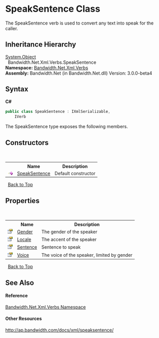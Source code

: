 ﻿# SpeakSentence Class
 

The SpeakSentence verb is used to convert any text into speak for the caller.


## Inheritance Hierarchy
<a href="http://msdn2.microsoft.com/en-us/library/e5kfa45b" target="_blank">System.Object</a><br />&nbsp;&nbsp;Bandwidth.Net.Xml.Verbs.SpeakSentence<br />
**Namespace:**&nbsp;<a href ="N_Bandwidth_Net_Xml_Verbs.md">Bandwidth.Net.Xml.Verbs</a><br />**Assembly:**&nbsp;Bandwidth.Net (in Bandwidth.Net.dll) Version: 3.0.0-beta4

## Syntax

**C#**<br />
``` C#
public class SpeakSentence : IXmlSerializable, 
	IVerb
```

The SpeakSentence type exposes the following members.


## Constructors
&nbsp;<table><tr><th></th><th>Name</th><th>Description</th></tr><tr><td>![Public method](media/pubmethod.gif "Public method")</td><td><a href ="M_Bandwidth_Net_Xml_Verbs_SpeakSentence__ctor.md">SpeakSentence</a></td><td>
Default constructor</td></tr></table>&nbsp;
<a href="#speaksentence-class">Back to Top</a>

## Properties
&nbsp;<table><tr><th></th><th>Name</th><th>Description</th></tr><tr><td>![Public property](media/pubproperty.gif "Public property")</td><td><a href ="P_Bandwidth_Net_Xml_Verbs_SpeakSentence_Gender.md">Gender</a></td><td>
The gender of the speaker</td></tr><tr><td>![Public property](media/pubproperty.gif "Public property")</td><td><a href ="P_Bandwidth_Net_Xml_Verbs_SpeakSentence_Locale.md">Locale</a></td><td>
The accent of the speaker</td></tr><tr><td>![Public property](media/pubproperty.gif "Public property")</td><td><a href ="P_Bandwidth_Net_Xml_Verbs_SpeakSentence_Sentence.md">Sentence</a></td><td>
Sentence to speak</td></tr><tr><td>![Public property](media/pubproperty.gif "Public property")</td><td><a href ="P_Bandwidth_Net_Xml_Verbs_SpeakSentence_Voice.md">Voice</a></td><td>
The voice of the speaker, limited by gender</td></tr></table>&nbsp;
<a href="#speaksentence-class">Back to Top</a>

## See Also


#### Reference
<a href ="N_Bandwidth_Net_Xml_Verbs.md">Bandwidth.Net.Xml.Verbs Namespace</a><br />

#### Other Resources
<a href="http://ap.bandwidth.com/docs/xml/speaksentence/" target="_blank">http://ap.bandwidth.com/docs/xml/speaksentence/</a><br />